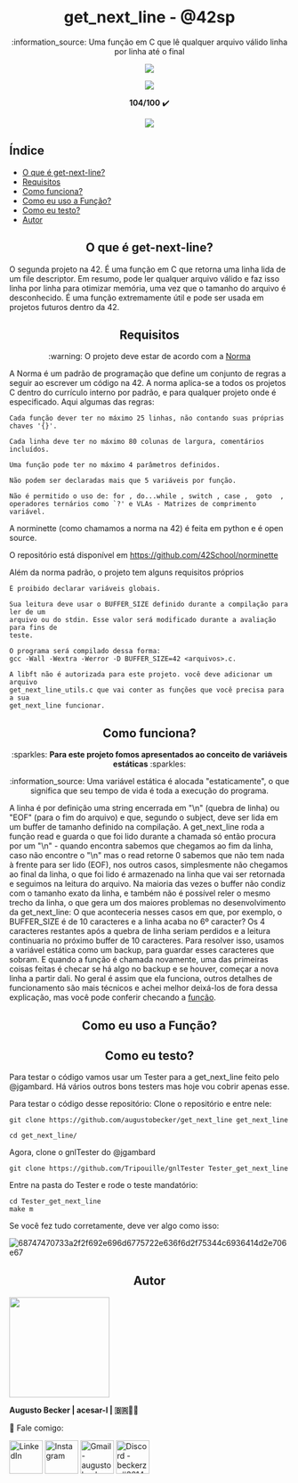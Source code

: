 <h1 align="center"> get_next_line - @42sp </h1>

<p align="center">:information_source: Uma função em C que lê qualquer arquivo válido linha por linha até o final </p>

<p align="center"><a href="https://www.42sp.org.br/" target="_blank"><img src="https://img.shields.io/static/v1?label=&message=SP&color=000&style=for-the-badge&logo=42""></a></p>
<p align="center"><img src="https://user-images.githubusercontent.com/81205527/149212588-45d60d10-2e78-46c5-bf0c-0dc247464ad5.png"></p>
<p align="center"> <strong>104/100</strong> ✔️ </p>
<p align="center"><a href="https://github.com/augustobecker/get_next_line/blob/main/README.md"><img src="https://img.shields.io/badge/available%20in-EN-blue"></a></p>

## Índice

* [O que é get-next-line?](#o-que-e-get-next-line)
* [Requisitos](#requisitos)
* [Como funciona?](#como-funciona)
* [Como eu uso a Função?](#como-eu-uso-a-funcao)
* [Como eu testo?](#como-eu-testo)
* [Autor](#autor)

<h2 align="center" id="o-que-e-get-next-line"> O que é get-next-line? </h2>

O segunda projeto na 42. É uma função em C que retorna uma linha lida de um file descriptor. Em resumo, pode ler qualquer arquivo válido e faz isso linha por linha para otimizar memória, uma vez que o tamanho do arquivo é desconhecido. É uma função extremamente útil e pode ser usada em projetos futuros dentro da 42.

<h2 align="center" id="requisitos"> Requisitos </h2>

<p  align="center"> :warning: O projeto deve estar de acordo com a <a href="https://github.com/42School/norminette/blob/master/pdf/pt_br.norm.pdf" target="blank">Norma</a> </p>
A Norma é um padrão de programação que define um conjunto de regras a seguir ao escrever um código na 42. A norma aplica-se a todos os projetos C dentro do currículo interno por padrão, e para qualquer projeto onde é especificado. Aqui algumas das regras:

    Cada função dever ter no máximo 25 linhas, não contando suas próprias chaves '{}'.
    
    Cada linha deve ter no máximo 80 colunas de largura, comentários incluídos.
    
    Uma função pode ter no máximo 4 parâmetros definidos.
   
    Não podem ser declaradas mais que 5 variáveis por função.
    
    Não é permitido o uso de: for , do...while , switch , case ,  goto  ,
    operadores ternários como `?' e VLAs - Matrizes de comprimento variável.
  A norminette (como chamamos a norma na 42) é feita em python e é open source.
  
  O repositório está disponível em https://github.com/42School/norminette
  
  Além da norma padrão, o projeto tem alguns requisitos próprios
  
    É proibido declarar variáveis globais.
    
    Sua leitura deve usar o BUFFER_SIZE definido durante a compilação para ler de um
    arquivo ou do stdin. Esse valor será modificado durante a avaliação para fins de
    teste.
    
    O programa será compilado dessa forma:
    gcc -Wall -Wextra -Werror -D BUFFER_SIZE=42 <arquivos>.c.
    
    A libft não é autorizada para este projeto. você deve adicionar um arquivo 
    get_next_line_utils.c que vai conter as funções que você precisa para a sua
    get_next_line funcionar.
    
<h2 align="center" id="como-funciona"> Como funciona? </h2>

<p align="center"> :sparkles: <strong>Para este projeto fomos apresentados ao conceito de variáveis estáticas</strong> :sparkles:</p>

<p align="center"> :information_source: Uma variável estática é alocada "estaticamente", o que significa que seu tempo de vida é toda a execução do programa. </p>

A linha é por definição uma string encerrada em "\n" (quebra de linha) ou "EOF" (para o fim do arquivo) e que, segundo o subject, deve ser lida em um buffer de tamanho definido 
na compilação. A get_next_line roda a função read e guarda o que foi lido durante a chamada só então procura por um "\n" - quando encontra sabemos que chegamos ao fim da linha,
caso não encontre o "\n" mas o read retorne 0 sabemos que não tem nada à frente para ser lido (EOF), nos outros casos, simplesmente não chegamos ao final da linha, o que foi 
lido é armazenado na linha que vai ser retornada e seguimos na leitura do arquivo. Na maioria das vezes o buffer não condiz com o tamanho exato da linha,
e também não é possível reler o mesmo trecho da linha, o que gera um dos maiores problemas no desenvolvimento da get_next_line:
O que aconteceria nesses casos em que, por exemplo, o BUFFER_SIZE é de 10 caracteres e a linha acaba no 6º caracter?
Os 4 caracteres restantes após a quebra de linha seriam perdidos e a leitura continuaria no próximo buffer de 10 caracteres.
Para resolver isso, usamos a variável estática como um backup, para guardar esses caracteres que sobram.
E quando a função é chamada novamente, uma das primeiras coisas feitas é checar se há algo no backup e se houver, começar a nova linha a partir dali.
No geral é assim que ela funciona, outros detalhes de funcionamento são mais técnicos e achei melhor deixá-los de fora dessa explicação, mas você pode conferir checando 
a <a href="https://github.com/augustobecker/get_next_line/blob/main/get_next_line.c">função</a>.

<h2 align="center" id="como-eu-uso-a-funcao"> Como eu uso a Função? </h2>

<h2 align="center" id="como-eu-testo"> Como eu testo? </h2>
    
Para testar o código vamos usar um Tester para a get_next_line feito pelo @jgambard. Há vários outros bons testers mas hoje vou cobrir apenas esse.

Para testar o código desse repositório:
Clone o repositório e entre nele:

    git clone https://github.com/augustobecker/get_next_line get_next_line
      
    cd get_next_line/
 
Agora, clone o gnlTester do @jgambard
    
    git clone https://github.com/Tripouille/gnlTester Tester_get_next_line
Entre na pasta do Tester e rode o teste mandatório:

    cd Tester_get_next_line
    make m
    
Se você fez tudo corretamente, deve ver algo como isso:   
    
![68747470733a2f2f692e696d6775722e636f6d2f75344c6936414d2e706e67](https://user-images.githubusercontent.com/81205527/158914684-a53f2bf1-7a7a-4155-944f-7863ddb09855.png)

 <h2 align="center" id="autor"> Autor </h2>
<div>
    <img height="180em" src="https://user-images.githubusercontent.com/81205527/152089472-0aa06bd9-d882-4c83-adfc-8230d1e958c1.png">
    
<strong> Augusto Becker | acesar-l | 🇧🇷👨‍🚀</strong>
    
:wave: Fale comigo: 
    
  <a href="https://www.linkedin.com/in/augusto-becker/" target="_blank"><img align="center" alt="LinkedIn" height="60" src="https://user-images.githubusercontent.com/81205527/157161849-01a9df02-bf32-45be-add4-122bc40b48cf.png"></a>
<a href="https://www.instagram.com/augusto.becker/" target="_blank"><img align="center" alt="Instagram" height="60" src="https://user-images.githubusercontent.com/81205527/157161841-19ec3ab2-2c8f-4ec0-8b9d-3cd885256098.png"></a>
<a href = "mailto:augustobecker.dev@gmail.com"> <img align="center" alt="Gmail - augustobecker.dev@gmail.com" height="60" src="https://user-images.githubusercontent.com/81205527/157161831-eb9dffee-404b-4ffe-b0af-34671219f7fb.png"></a>
<a href="https://discord.gg/3kxYkBRxUy" target="_blank"><img align="center" alt="Discord - beckerzz#3614" height="60" src="https://user-images.githubusercontent.com/81205527/157161820-de88dc63-61a3-4c9f-9445-07ac98bf0bc2.png"></a>
</div>

